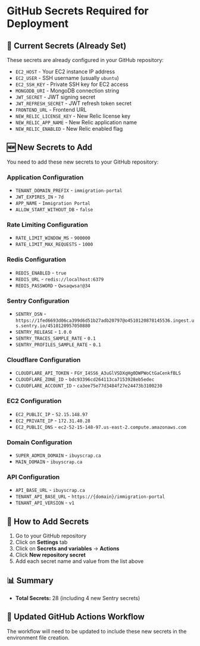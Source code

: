# GitHub Secrets Required for Deployment

## **🔐 Current Secrets (Already Set)**
These secrets are already configured in your GitHub repository:

- `EC2_HOST` - Your EC2 instance IP address
- `EC2_USER` - SSH username (usually `ubuntu`)
- `EC2_SSH_KEY` - Private SSH key for EC2 access
- `MONGODB_URI` - MongoDB connection string
- `JWT_SECRET` - JWT signing secret
- `JWT_REFRESH_SECRET` - JWT refresh token secret
- `FRONTEND_URL` - Frontend URL
- `NEW_RELIC_LICENSE_KEY` - New Relic license key
- `NEW_RELIC_APP_NAME` - New Relic application name
- `NEW_RELIC_ENABLED` - New Relic enabled flag

## **🆕 New Secrets to Add**

You need to add these new secrets to your GitHub repository:

### **Application Configuration**
- `TENANT_DOMAIN_PREFIX` - `immigration-portal`
- `JWT_EXPIRES_IN` - `7d`
- `APP_NAME` - `Immigration Portal`
- `ALLOW_START_WITHOUT_DB` - `false`

### **Rate Limiting Configuration**
- `RATE_LIMIT_WINDOW_MS` - `900000`
- `RATE_LIMIT_MAX_REQUESTS` - `1000`

### **Redis Configuration**
- `REDIS_ENABLED` - `true`
- `REDIS_URL` - `redis://localhost:6379`
- `REDIS_PASSWORD` - `Qwsaqwsa!@34`

### **Sentry Configuration**
- `SENTRY_DSN` - `https://1fed6693d06ca399d6d51b27adb20797@o4510120878145536.ingest.us.sentry.io/4510120957050880`
- `SENTRY_RELEASE` - `1.0.0`
- `SENTRY_TRACES_SAMPLE_RATE` - `0.1`
- `SENTRY_PROFILES_SAMPLE_RATE` - `0.1`

### **Cloudflare Configuration**
- `CLOUDFLARE_API_TOKEN` - `FGY_I4SS6_A3uGlVSDXqHg0DWPWoCtGaCenkfBLS`
- `CLOUDFLARE_ZONE_ID` - `bdc93396cd264113ca7153928eb5edec`
- `CLOUDFLARE_ACCOUNT_ID` - `ca3ee75e77d3484f27e24473b3100230`

### **EC2 Configuration**
- `EC2_PUBLIC_IP` - `52.15.148.97`
- `EC2_PRIVATE_IP` - `172.31.40.28`
- `EC2_PUBLIC_DNS` - `ec2-52-15-148-97.us-east-2.compute.amazonaws.com`

### **Domain Configuration**
- `SUPER_ADMIN_DOMAIN` - `ibuyscrap.ca`
- `MAIN_DOMAIN` - `ibuyscrap.ca`

### **API Configuration**
- `API_BASE_URL` - `ibuyscrap.ca`
- `TENANT_API_BASE_URL` - `https://{domain}/immigration-portal`
- `TENANT_API_VERSION` - `v1`

## **📝 How to Add Secrets**

1. Go to your GitHub repository
2. Click on **Settings** tab
3. Click on **Secrets and variables** → **Actions**
4. Click **New repository secret**
5. Add each secret name and value from the list above

## **📊 Summary**
- **Total Secrets:** 28 (including 4 new Sentry secrets)

## **🔧 Updated GitHub Actions Workflow**

The workflow will need to be updated to include these new secrets in the environment file creation.
